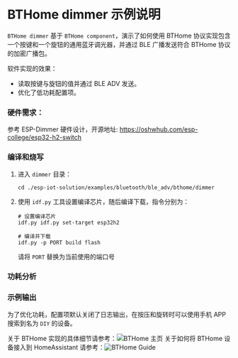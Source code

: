 # BTHome dimmer 示例说明

``BTHome dimmer`` 基于 ``BTHome component``，演示了如何使用 BTHome 协议实现包含一个按键和一个旋钮的通用蓝牙调光器，并通过 BLE 广播发送符合 BTHome 协议的加密广播包。

软件实现的效果：
  * 读取按键与旋钮的值并通过 BLE ADV 发送。
  * 优化了低功耗配置项。

### 硬件需求：
  参考 ESP-Dimmer 硬件设计，开源地址: https://oshwhub.com/esp-college/esp32-h2-switch

### 编译和烧写

1. 进入 `dimmer` 目录：

    ```linux
    cd ./esp-iot-solution/examples/bluetooth/ble_adv/bthome/dimmer
    ```

2. 使用 `idf.py` 工具设置编译芯片，随后编译下载，指令分别为：

    ```linux
    # 设置编译芯片
    idf.py idf.py set-target esp32h2

    # 编译并下载
    idf.py -p PORT build flash
    ```

    请将 `PORT` 替换为当前使用的端口号
### 功耗分析

### 示例输出
  为了优化功耗，配置项默认关闭了日志输出，在按压和旋转时可以使用手机 APP 搜索到名为 `DIY` 的设备。


关于 BTHome 实现的具体细节请参考：![BTHome 主页](https://bthome.io/)
关于如何将 BTHome 设备接入到 HomeAssistant 请参考：![BTHome Guide](https://www.home-assistant.io/integrations/bthome/)